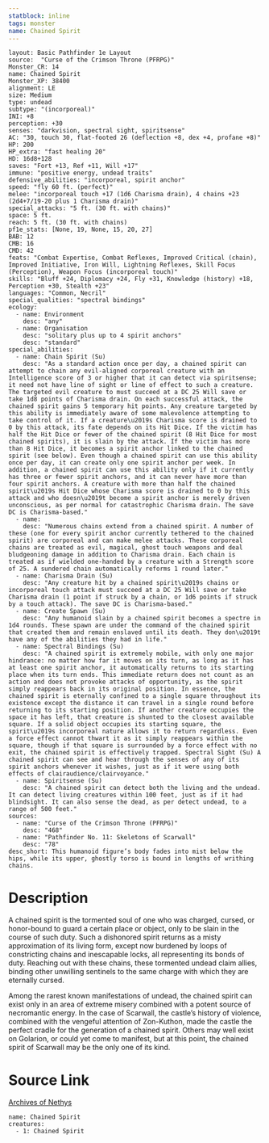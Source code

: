 ```yaml
---
statblock: inline
tags: monster
name: Chained Spirit
---
```

```statblock
layout: Basic Pathfinder 1e Layout
source:  "Curse of the Crimson Throne (PFRPG)"
Monster_CR: 14
name: Chained Spirit
Monster_XP: 38400
alignment: LE
size: Medium
type: undead
subtype: "(incorporeal)"
INI: +8
perception: +30
senses: "darkvision, spectral sight, spiritsense"
AC: "30, touch 30, flat-footed 26 (deflection +8, dex +4, profane +8)"
HP: 200
HP_extra: "fast healing 20"
HD: 16d8+128
saves: "Fort +13, Ref +11, Will +17"
immune: "positive energy, undead traits"
defensive_abilities: "incorporeal, spirit anchor"
speed: "fly 60 ft. (perfect)"
melee: "incorporeal touch +17 (1d6 Charisma drain), 4 chains +23 (2d4+7/19-20 plus 1 Charisma drain)"
special_attacks: "5 ft. (30 ft. with chains)"
space: 5 ft.
reach: 5 ft. (30 ft. with chains)
pf1e_stats: [None, 19, None, 15, 20, 27]
BAB: 12
CMB: 16
CMD: 42
feats: "Combat Expertise, Combat Reflexes, Improved Critical (chain), Improved Initiative, Iron Will, Lightning Reflexes, Skill Focus (Perception), Weapon Focus (incorporeal touch)"
skills: "Bluff +24, Diplomacy +24, Fly +31, Knowledge (history) +18, Perception +30, Stealth +23"
languages: "Common, Necril"
special_qualities: "spectral bindings"
ecology:
  - name: Environment
    desc: "any"
  - name: Organisation
    desc: "solitary plus up to 4 spirit anchors"
    desc: "standard"
special_abilities:
  - name: Chain Spirit (Su)
    desc: "As a standard action once per day, a chained spirit can attempt to chain any evil-aligned corporeal creature with an Intelligence score of 3 or higher that it can detect via spiritsense; it need not have line of sight or line of effect to such a creature. The targeted evil creature to must succeed at a DC 25 Will save or take 1d8 points of Charisma drain. On each successful attack, the chained spirit gains 5 temporary hit points. Any creature targeted by this ability is immediately aware of some malevolence attempting to take control of it. If a creature\u2019s Charisma score is drained to 0 by this attack, its fate depends on its Hit Dice. If the victim has half the Hit Dice or fewer of the chained spirit (8 Hit Dice for most chained spirits), it is slain by the attack. If the victim has more than 8 Hit Dice, it becomes a spirit anchor linked to the chained spirit (see below). Even though a chained spirit can use this ability once per day, it can create only one spirit anchor per week. In addition, a chained spirit can use this ability only if it currently has three or fewer spirit anchors, and it can never have more than four spirit anchors. A creature with more than half the chained spirit\u2019s Hit Dice whose Charisma score is drained to 0 by this attack and who doesn\u2019t become a spirit anchor is merely driven unconscious, as per normal for catastrophic Charisma drain. The save DC is Charisma-based."
  - name: 
    desc: "Numerous chains extend from a chained spirit. A number of these (one for every spirit anchor currently tethered to the chained spirit) are corporeal and can make melee attacks. These corporeal chains are treated as evil, magical, ghost touch weapons and deal bludgeoning damage in addition to Charisma drain. Each chain is treated as if wielded one-handed by a creature with a Strength score of 25. A sundered chain automatically reforms 1 round later."
  - name: Charisma Drain (Su)
    desc: "Any creature hit by a chained spirit\u2019s chains or incorporeal touch attack must succeed at a DC 25 Will save or take Charisma drain (1 point if struck by a chain, or 1d6 points if struck by a touch attack). The save DC is Charisma-based."
  - name: Create Spawn (Su)
    desc: "Any humanoid slain by a chained spirit becomes a spectre in 1d4 rounds. These spawn are under the command of the chained spirit that created them and remain enslaved until its death. They don\u2019t have any of the abilities they had in life."
  - name: Spectral Bindings (Su)
    desc: "A chained spirit is extremely mobile, with only one major hindrance: no matter how far it moves on its turn, as long as it has at least one spirit anchor, it automatically returns to its starting place when its turn ends. This immediate return does not count as an action and does not provoke attacks of opportunity, as the spirit simply reappears back in its original position. In essence, the chained spirit is eternally confined to a single square throughout its existence except the distance it can travel in a single round before returning to its starting position. If another creature occupies the space it has left, that creature is shunted to the closest available square. If a solid object occupies its starting square, the spirit\u2019s incorporeal nature allows it to return regardless. Even a force effect cannot thwart it as it simply reappears within the square, though if that square is surrounded by a force effect with no exit, the chained spirit is effectively trapped. Spectral Sight (Su) A chained spirit can see and hear through the senses of any of its spirit anchors whenever it wishes, just as if it were using both effects of clairaudience/clairvoyance."
  - name: Spiritsense (Su)
    desc: "A chained spirit can detect both the living and the undead. It can detect living creatures within 100 feet, just as if it had blindsight. It can also sense the dead, as per detect undead, to a range of 500 feet."
sources:
  - name: "Curse of the Crimson Throne (PFRPG)"
    desc: "468"
  - name: "Pathfinder No. 11: Skeletons of Scarwall"
    desc: "78"
desc_short: This humanoid figure’s body fades into mist below the hips, while its upper, ghostly torso is bound in lengths of writhing chains.
```
# Description
A chained spirit is the tormented soul of one who was charged, cursed, or honor-bound to guard a certain place or object, only to be slain in the course of such duty. Such a dishonored spirit returns as a misty approximation of its living form, except now burdened by loops of constricting chains and inescapable locks, all representing its bonds of duty. Reaching out with these chains, these tormented undead claim allies, binding other unwilling sentinels to the same charge with which they are eternally cursed.

 Among the rarest known manifestations of undead, the chained spirit can exist only in an area of extreme misery combined with a potent source of necromantic energy. In the case of Scarwall, the castle’s history of violence, combined with the vengeful attention of Zon-Kuthon, made the castle the perfect cradle for the generation of a chained spirit. Others may well exist on Golarion, or could yet come to manifest, but at this point, the chained spirit of Scarwall may be the only one of its kind.
# Source Link
[Archives of Nethys](https://aonprd.com/MonsterDisplay.aspx?ItemName=Chained%20Spirit)
```encounter-table
name: Chained Spirit
creatures:
  - 1: Chained Spirit
```
